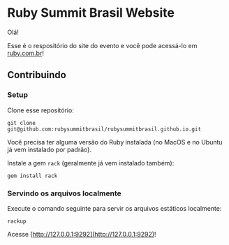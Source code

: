# Ruby Summit Brasil Website

Olá!

Esse é o respositório do site do evento e você pode acessá-lo em [ruby.com.br](https://ruby.com.br/)!

## Contribuindo

### Setup

Clone esse repositório:

```
git clone git@github.com:rubysummitbrasil/rubysummitbrasil.github.io.git
```

Você precisa ter alguma versão do Ruby instalada (no MacOS e no Ubuntu já vem instalado por padrão).

Instale a gem `rack` (geralmente já vem instalado também):

```
gem install rack
```

### Servindo os arquivos localmente

Execute o comando seguinte para servir os arquivos estáticos localmente:

```
rackup
```

Acesse [http://127.0.0.1:9292](http://127.0.0.1:9292)!
